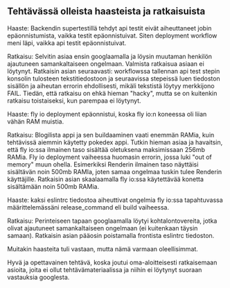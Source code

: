 ## Tehtävässä olleista haasteista ja ratkaisuista

Haaste:
Backendin supertestillä tehdyt api testit eivät aiheuttaneet jobin epäonnistumista, vaikka testit epäonnistuivat. Siten deployment workflow meni läpi, vaikka api testit epäonnistuivat.

Ratkaisu:
Selvitin asiaa ensin googlaamalla ja löysin muutaman henkilön ajautuneen samankaltaiseen ongelmaan. Valmista ratkaisua asiaan ei löytynyt. Ratkaisin asian seuraavasti: workflowssa tallennan api test stepin konsolin tulosteen tekstitiedostoon ja seuraavissa stepeissä luen tiedoston sisällön ja aiheutan errorin ehdollisesti, mikäli tekstistä löytyy merkkijono FAIL. Tiedän, että ratkaisu on ehkä hieman "hacky", mutta se on kuitenkin ratkaisu toistaiseksi, kun parempaa ei löytynyt.

Haaste: fly io deployment epäonnistui, koska fly io:n koneessa oli liian vähän RAM muistia.

Ratkaisu:
Blogilista appi ja sen buildaaminen vaati enemmän RAMia, kuin tehtävissä aiemmin käytetty pokedex appi. Tutkin hieman asiaa ja havaitsin, että fly io:ssa ilmainen taso sisältää oletuksena maksimissaan 256mb RAMia. Fly io deployment vaiheessa huomasin errorin, jossa luki "out of memory" muun ohella. Esimerkiksi Renderin ilmainen taso näyttäisi sisältävän noin 500mb RAMIa, joten samaa ongelmaa tuskin tulee Renderin käyttäjille. Ratkaisin asian skaalaamalla fly io:ssa käytettävää konetta sisältämään noin 500mb RAMia.

Haaste: kaksi eslintrc tiedostoa aiheuttivat ongelmia fly io:ssa tapahtuvassa määrittelemässäni release_command eli build vaiheessa.

Ratkaisu:
Perinteiseen tapaan googlaamalla löytyi kohtalontovereita, jotka olivat ajautuneet samankaltaiseen ongelmaan (ei kuitenkaan täysin samaan). Ratkaisin asian pääosin poistamalla frontista eslintrc tiedoston.

Muitakin haasteita tuli vastaan, mutta nämä varmaan oleellisimmat. 

Hyvä ja opettavainen tehtävä, koska joutui oma-aloitteisesti ratkaisemaan asioita, joita ei ollut tehtävämateriaalissa ja niihin ei löytynyt suoraan vastauksia googlesta.
